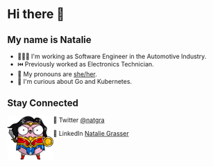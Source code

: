 # Hi there 👋 

## My name is **Natalie**

* 👩🏻‍💻 I'm working as Software Engineer in the Automotive Industry.
* ⏮️ Previously worked as Electronics Technician.
* 🌈 My pronouns are [she/her](https://pronoun.is/she).
* 🌱 I'm curious about Go and Kubernetes.


## Stay Connected

<p> 
  <img height="100" align="left" alt="WonderWoman Gopher" src="https://github.com/ashleymcnamara/gophers/blob/master/WonderWomanGopher.png"/>
</p>

💬 Twitter [@natgra](https://www.twitter.com/natgra)

💼 LinkedIn [Natalie Grasser](https://www.linkedin.com/in/natalie-grasser)

<!-- 🌐 My Website [nataliegrasser.com](https://www.nataliegrasser.com) -->



<!--
Here are some ideas to get you started:

- 🔭 I’m currently working on ...
- 🌱 I’m currently learning ...
- 👯 I’m looking to collaborate on ...
- 🤔 I’m looking for help with ...
- 💬 Ask me about ...
- 📫 How to reach me: ...
- 😄 Pronouns: ...
- ⚡ Fun fact: ...
-->
